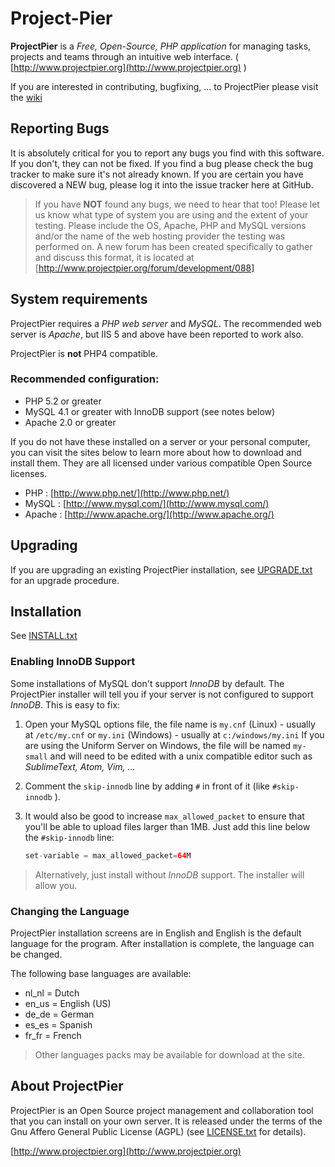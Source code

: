 # Project-Pier

**ProjectPier** is a *Free, Open-Source, PHP application* for managing tasks, projects and teams through an intuitive web interface. ( [http://www.projectpier.org](http://www.projectpier.org) )

If you are interested in contributing, bugfixing, ... to ProjectPier please visit the [wiki](https://github.com/Project-Pier/ProjectPier-Core/wiki)

## Reporting Bugs

It is absolutely critical for you to report any bugs you find with this software.
If you don't, they can not be fixed. If you find a bug please
check the bug tracker to make sure it's not already known.  If you are certain
you have discovered a NEW bug, please log it into the issue tracker here at GitHub.

> If you have **NOT** found any bugs, we need to hear that too!
> Please let us know what type of system you are using and the extent of your
> testing.  Please include the OS, Apache, PHP and MySQL versions and/or the name of
> the web hosting provider the testing was performed on.
> A new forum has been created specifically to gather and discuss this format, it is located at
> [http://www.projectpier.org/forum/development/088]

## System requirements

ProjectPier requires a *PHP web server* and *MySQL*. The recommended web
server is *Apache*, but IIS 5 and above have been reported to work also.

ProjectPier is **not** PHP4 compatible.

### Recommended configuration:

- PHP 5.2 or greater
- MySQL 4.1 or greater with InnoDB support (see notes below)
- Apache 2.0 or greater

If you do not have these installed on a server or your personal computer,
you can visit the sites below to learn more about how to download and install
them.  They are all licensed under various compatible Open Source licenses.

- PHP    : [http://www.php.net/](http://www.php.net/)
- MySQL  : [http://www.mysql.com/](http://www.mysql.com/)
- Apache : [http://www.apache.org/](http://www.apache.org/)

## Upgrading

If you are upgrading an existing ProjectPier installation,
see [UPGRADE.txt](../master/UPGRADE.txt) for an upgrade procedure.

## Installation

See [INSTALL.txt](../master/INSTALL.txt)

### Enabling InnoDB Support

Some installations of MySQL don't support *InnoDB* by default.  The ProjectPier installer
will tell you if your server is not configured to support *InnoDB*. This is easy to fix:

1. Open your MySQL options file, the file name is
   ```my.cnf``` (Linux) - usually at ```/etc/my.cnf```
   or
   ```my.ini``` (Windows) - usually at ```c:/windows/my.ini```
   If you are using the Uniform Server on Windows, the file will be named ```my-small```
   and will need to be edited with a unix compatible editor such as *SublimeText, Atom, Vim, ...*
2. Comment the ```skip-innodb``` line by adding ```#``` in front of it (like ```#skip-innodb``` ).
3. It would also be good to increase ```max_allowed_packet``` to ensure that
   you'll be able to upload files larger than 1MB.
   Just add this line below the ```#skip-innodb``` line:

   ```php
   set-variable = max_allowed_packet=64M
   ```

> Alternatively, just install without *InnoDB* support. The installer will allow you.

### Changing the Language

ProjectPier installation screens are in English and English is the default language
for the program. After installation is complete, the language can be changed.

The following base languages are available:
- nl_nl = Dutch
- en_us = English (US)
- de_de = German
- es_es = Spanish
- fr_fr = French

> Other languages packs may be available for download at the site.

## About ProjectPier

ProjectPier is an Open Source project management and collaboration tool that you can install on your own server.
It is released under the terms of the Gnu Affero General Public License (AGPL)
(see [LICENSE.txt](../master/LICENSE.txt) for details).

[http://www.projectpier.org](http://www.projectpier.org)
